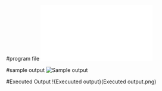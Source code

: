 #program file
![program file](Priority.py)

#sample output
![Sample output](SampleOutout.png)

#Executed Output
!{Execuuted output}(Executed output.png)
